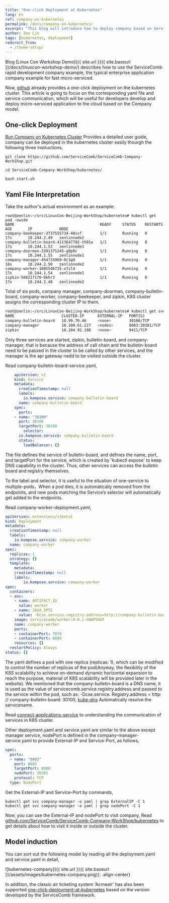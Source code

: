 ```yaml
---
title: "One-click Deployment at Kubernetes"    
lang: en    
ref: company-on-kubernetes    
permalink: /docs/company-on-kubernetes/   
excerpt: "This blog will introduce how to deploy company based on ServiceComb in the kubernetes cluster, and intercom communication of company"   
author: Zen Lin   
tags: [kubernetes, deployment]
redirect_from:   
  - /theme-setup/   
---
```

    
Blog [Linux Con Workshop Demo]({{ site.url }}{{ site.baseurl }}/docs/linuxcon-workshop-demo/) describes how to use the ServiceComb rapid development company example, the typical enterprise application company example for fast micro-serviced.
     
Now, [github](https://github.com/ServiceComb/ServiceComb-Company-WorkShop.git) already provides a one-click deployment on the kubernetes cluster. This article is going to focus on the corresponding yaml file and service communication, which will be useful for developers develop and deploy micro-serviced application to the cloud based on the Company model.    
    

## One-click Deployment

[Run Company on Kubernetes Cluster](https://github.com/ServiceComb/ServiceComb-Company-WorkShop/blob/master/kubernetes/README.md) Provides a detailed user guide, company can be deployed in the kubernetes cluster easily thourgh the following three instructions,

```shell
git clone https://github.com/ServiceComb/ServiceComb-Company-WorkShop.git

cd ServiceComb-Company-WorkShop/kubernetes/

bash start.sh
```

## Yaml File Interpretation
   
Take the author's actual environment as an example:
    
```shell
root@zenlin:~/src/LinuxCon-Beijing-WorkShop/kubernetes# kubectl get pod -owide
NAME                                      READY     STATUS    RESTARTS   AGE       IP            NODE
company-beekeeper-3737555734-48sxf        1/1       Running   0          17s       10.244.2.49   zenlinnode2
company-bulletin-board-4113647782-th91w   1/1       Running   0          17s       10.244.1.53   zenlinnode1
company-doorman-3391375245-g0p8c          1/1       Running   0          17s       10.244.1.55   zenlinnode1
company-manager-454733969-0c1g8           1/1       Running   0          16s       10.244.2.50   zenlinnode2
company-worker-1085546725-x7zl4           1/1       Running   0          17s       10.244.1.54   zenlinnode1
zipkin-508217170-0khr3                    1/1       Running   0          17s       10.244.2.48   zenlinnode2
```      
Total of six pods, company manager, company-doorman, company-bulletin-board, company-worker, company-beekeeper, and zipkin, K8S cluster assigns the corresponding cluster IP to them.
     
```bash
root@zenlin:~/src/LinuxCon-Beijing-WorkShop/kubernetes# kubectl get svc -owide
NAME                     CLUSTER-IP      EXTERNAL-IP   PORT(S)          AGE       SELECTOR
company-bulletin-board   10.99.70.46     <none>        30100/TCP        12m       io.kompose.service=company-bulletin-board
company-manager          10.100.61.227   <nodes>       8083:30301/TCP   12m       io.kompose.service=company-manager
zipkin                   10.104.92.198   <none>        9411/TCP         12m       io.kompose.service=zipkin
```
     
Only three services are started, zipkin, bulletin-board, and  company-manager, that is because the address of call chain and the bulletin-board need to be passed in the cluster to be called by other services, and the manager is the api gateway nedd to be visited outside the cluster.
      
Read company-bulletin-board-service.yaml,
     
```yaml
    apiVersion: v1
    kind: Service
    metadata:
      creationTimestamp: null
      labels:
    	io.kompose.service: company-bulletin-board
      name: company-bulletin-board
    spec:
      ports:
    - name: "30100"
      port: 30100
      targetPort: 30100
        selector:
      io.kompose.service: company-bulletin-board
      status:
        loadBalancer: {}
```     
The file defines the service of bulletin-board, and defines the name, port, and targetPort for the service, which is created by 'kubectl expose' to keep DNS capability in the cluster. Thus, other services can access the bulletin board and registry themselves.

To the label and selector, it is useful to the situation of one-service to multiple-pods，When a pod dies, it is automatically removed from the endpoints, and new pods matching the Service’s selector will automatically get added to the endpoints.     
     
Read company-worker-deployment.yaml,    
```yaml
apiVersion: extensions/v1beta1
kind: Deployment
metadata:
  creationTimestamp: null
  labels:
	io.kompose.service: company-worker
  name: company-worker
spec:
  replicas: 1
  strategy: {}
  template:
	metadata:
  	creationTimestamp: null
  	labels:
    	io.kompose.service: company-worker
spec:
  containers:
  - env:
    - name: ARTIFACT_ID
      value: worker
    - name: JAVA_OPTS
      value: -Dcse.service.registry.address=http://company-bulletin-board:30100 -Dservicecomb.tracing.collector.adress=http://zipkin:9411
    image: servicecomb/worker:0.0.1-SNAPSHOT
    name: company-worker
    ports:
    - containerPort: 7070
    - containerPort: 8080
    resources: {}
  restartPolicy: Always
status: {}
```
The yaml defines a pod with one replica (replicas: 1), which can be modified to control the number of replicas of the pod(Anyway, the flexibility of the K8S scalability to achieve on-demand dynamic horizontal expansion to reach the purpose, material of K8S scalability will be provided later in the website). We mentioned that the company-bulletin-board is a DNS name, it is used as the value of servicecomb.service.registry.address and passed to the service within the pod, such as: -Dcse.service. Registry.address = http: // company-bulletin-board: 30100, [kube-dns](https://github.com/kubernetes/kubernetes/blob/master/cluster/addons/dns/README.md) Automatically resolve the servicename.
     
Read [connect-applications-service](https://kubernetes.io/docs/concepts/services-networking/connect-applications-service/) to understanding the communication of services in K8S cluster.

Other deployment.yaml and service.yaml are similar to the above except manager service, nodePort is defined in the company-manager-service.yaml to provide External-IP and Service-Port, as follows,     
```yaml
spec:
  ports:
  - name: "8083"
  	port: 8083
  	targetPort: 8080
  	nodePort: 30301
  	protocol: TCP
  type: NodePort
```

Get the External-IP and Service-Port by commands,

```shell
kubectl get svc company-manager -o yaml | grep ExternalIP -C 1
kubectl get svc company-manager -o yaml | grep nodePort -C 1
```

Now, you can use the External-IP and nodePort to visit company, Read [github.com/ServiceComb/ServiceComb-Company-WorkShop/kubernetes](https://github.com/ServiceComb/ServiceComb-Company-WorkShop/blob/master/kubernetes/README.md) to get details about how to visit it inside or outside the cluster.
      
## Model induction
   
You can sort out the following model by reading all the deployment.yaml and service.yaml in detail, 

![kubernetes-company]({{ site.url }}{{ site.baseurl }}/assets/images/kubernetes-company.png){: .align-center}
    
In addition, the classic air ticketing system 'Acmeair' has also been supported [one-click-deployment-at-kubernetes](https://github.com/WillemJiang/acmeair/tree/master/kubernetes) based on the version developed by the ServiceComb framework.
